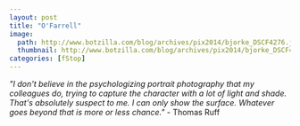 ```yaml
---
layout: post
title: "O'Farrell"
image:
  path: http://www.botzilla.com/blog/archives/pix2014/bjorke_DSCF4276.jpg
  thumbnail: http://www.botzilla.com/blog/archives/pix2014/bjorke_DSCF4276.jpg
categories: [fStop]
---
```


<p class="well"><i>"I don't believe in the psychologizing portrait photography that my colleagues do, trying to capture the character with a lot of light and shade. That's absolutely suspect to me. I can only show the surface. Whatever goes beyond that is more or less chance."</i> - Thomas Ruff</p>
